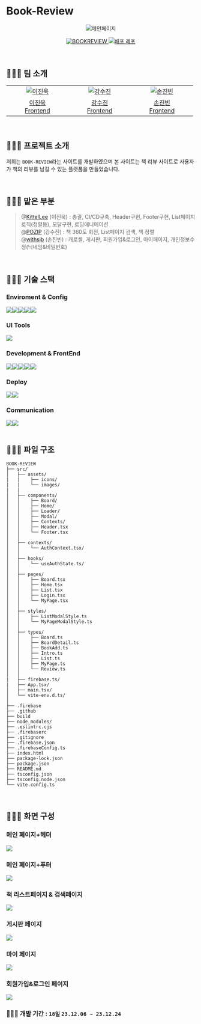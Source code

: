 # Book-Review

<div align="center">
<img src="https://github.com/KittelLee/book-review/blob/main/src/assets/images/main.png" alt='메인페이지'>
</div>

<p align="center">
  <a href="https://book-review-a7be9.web.app/">
    <img src="https://img.shields.io/badge/책리뷰사이트 BookReview-gray?style=for-the-badge&logoColor=white" alt="BOOKREVIEW" />
  </a>
  <a href="https://github.com/KittelLee/book-review">
    <img src="https://img.shields.io/badge/배포 Repository-212125?style=for-the-badge&logoColor=white" alt="배포 레포"/>
  </a>
</p>

<br/>

## 🧑🏻‍💻 팀 소개

<table>
  <tr>
    <td align="center" width="150px">
      <a href="https://github.com/KittelLee" target="_blank">
        <img src="https://avatars.githubusercontent.com/u/59171592?v=4" alt="이진욱" />
      </a>
    </td>
    <td align="center" width="150px">
      <a href="https://github.com/heriondb" target="_blank">
        <img src="https://avatars.githubusercontent.com/u/134524742?v=4" alt="강수진" />
      </a>
    </td>
    <td align="center" width="150px">
      <a href="https://github.com/withsjb" target="_blank">
        <img src="https://avatars.githubusercontent.com/u/57334030?v=4" alt="손진빈" />
      </a>
    </td>
  </tr>
  <tr> 
    <td align="center">
      <a href="https://github.com/KittelLee" target="_blank">
        이진욱<br />
        Frontend
      </a>
    </td>
    <td align="center">
      <a href="https://github.com/heriondb" target="_blank">
        강수진<br />
        Frontend
      </a>
    </td>
    <td align="center">
      <a href="https://github.com/withsjb" target="_blank">
        손진빈<br />
        Frontend
      </a>
    </td>
  </tr>
</table>

<br/>

## 🧑🏻‍💻 프로젝트 소개

저희는 `BOOK-REVIEW`라는 사이트를 개발하였으며 본 사이트는 책 리뷰 사이트로 사용자가 책의 리뷰를 남길 수 있는 플랫폼을 만들었습니다.

<br/>

## 🧑🏻‍💻 맡은 부분

> @[KittelLee](https://github.com/KittelLee) (이진욱) : 총괄, CI/CD구축, Header구현, Footer구현, List페이지 로직(정렬등), 모달구현, 로딩애니메이션<br />
> @[POZIP](https://github.com/heriondb) (강수진) : 책 360도 회전, List페이지 검색, 책 정렬<br />
> @[withsjb](https://github.com/withsjb) (손진빈) : 캐로셀, 게시판, 회원가입&로그인, 마이페이지, 개인정보수정(닉네임&비밀번호)<br />

<br/>

## 🧑🏻‍💻 기술 스택

### Enviroment & Config

<div style="display: flex;">
  <img src="https://img.shields.io/badge/visual studio code-007ACC?style=for-the-badge&logo=visual studio&logoColor=white" />
  <img src="https://img.shields.io/badge/github-181717?style=for-the-badge&logo=github&logoColor=white" />
  <img src="https://img.shields.io/badge/git-F05032?style=for-the-badge&logo=git&logoColor=white" />
  <img src="https://img.shields.io/badge/ESLint-4B3263?style=for-the-badge&logo=eslint&logoColor=white" />
  <img src="https://img.shields.io/badge/npm-CB3837?style=for-the-badge&logo=npm&logoColor=white" />
</div>

### UI Tools

<div style="display: flex;">
   <img src="https://img.shields.io/badge/figma-F24E1E?style=for-the-badge&logo=figma&logoColor=white" />
</div>

### Development & FrontEnd

<div style="display: flex;">
  <img src="https://img.shields.io/badge/html5-%23E34F26.svg?style=for-the-badge&logo=html5&logoColor=white" />
  <img src="https://img.shields.io/badge/css3-1572B6?style=for-the-badge&logo=css3&logoColor=white" />
     <img src="https://img.shields.io/badge/styledComponents-DB7093?style=for-the-badge&logo=styledComponents&logoColor=white" />
  <img src="https://img.shields.io/badge/react(VITE)-61DAFB?style=for-the-badge&logo=react&logoColor=black" />
  <img src="https://img.shields.io/badge/typescript-%23007ACC.svg?style=for-the-badge&logo=typescript&logoColor=white" />
</div>
    
### Deploy

<div style="display: flex;">
  <img src="https://img.shields.io/badge/firebase-%23039BE5.svg?style=for-the-badge&logo=firebase" />
  <img src="https://img.shields.io/badge/github actions-%232671E5.svg?style=for-the-badge&logo=githubactions&logoColor=white" />
</div>

### Communication

<div style="display: flex;">
  <img src="https://img.shields.io/badge/notion-000000?style=for-the-badge&logo=notion&logoColor=white" />
  <img src="https://img.shields.io/badge/kakaotalk-FFCD00?style=for-the-badge&logo=kakaotalk&logoColor=black" />
</div>

<br/>

## 🧑🏻‍💻 파일 구조

```
BOOK-REVIEW
├── src/
│   ├── assets/
|   |    ├── icons/
|   |    └── images/
|   |
│   ├── components/
│   │    ├── Board/
│   │    ├── Home/
│   │    ├── Loader/
│   │    ├── Modal/
│   │    ├── Contexts/
│   │    ├── Header.tsx
│   │    └── Footer.tsx
│   │
│   ├── contexts/
│   │    └── AuthContext.tsx/
│   │
│   ├── hooks/
│   │    └── useAuthState.ts/
│   │
│   ├── pages/
│   │    ├── Board.tsx
│   │    ├── Home.tsx
│   │    ├── List.tsx
│   │    ├── Login.tsx
│   │    └── MyPage.tsx
│   │
│   ├── styles/
│   │    ├── ListModalStyle.ts
│   │    └── MyPageModalStyle.ts
│   │
│   ├── types/
│   │    ├── Board.ts
│   │    ├── BoardDetail.ts
│   │    ├── BookAdd.ts
│   │    ├── Intro.ts
│   │    ├── List.ts
│   │    ├── MyPage.ts
│   │    └── Review.ts
│   │
|   ├── firebase.ts/
|   ├── App.tsx/
│   ├── main.tsx/
│   └── vite-env.d.ts/
│
├── .firebase
├── .github
├── build
├── node_modules/
├── .eslintrc.cjs
├── .firebaserc
├── .gitignore
├── .firebase.json
├── .firebaseConfig.ts
├── index.html
├── package-lock.json
├── package.json
├── README.md
├── tsconfig.json
├── tsconfig.node.json
└── vite.config.ts
```

<br/>

## 🧑🏻‍💻 화면 구성

### 메인 페이지+헤더

<img src="https://github.com/KittelLee/book-review/blob/main/src/assets/images/main2.png" />

### 메인 페이지+푸터

<img src="https://github.com/KittelLee/book-review/blob/main/src/assets/images/main3.png" />

### 책 리스트페이지 & 검색페이지

<img src="https://github.com/KittelLee/book-review/blob/main/src/assets/images/main4.png" />

### 게시판 페이지

<img src="https://github.com/KittelLee/book-review/blob/main/src/assets/images/main5.png" />

### 마이 페이지

<img src="https://github.com/KittelLee/book-review/blob/main/src/assets/images/main6.png" />

### 회원가입&로그인 페이지

<img src="https://github.com/KittelLee/book-review/blob/main/src/assets/images/main7.png" />

<br/>

### 🧑🏻‍💻 개발 기간 : `18일` `23.12.06 ~ 23.12.24`
